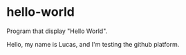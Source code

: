 # hello-world
Program that display "Hello World".

Hello, my name is Lucas, and I'm testing the github platform.

